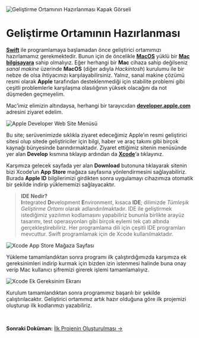 <img src="https://firebasestorage.googleapis.com/v0/b/alibulutyilmaz-com.appspot.com/o/sifirdan-ileri-seviyeye-swift-programlama%2Fgiris%2Fgelistirme-ortaminin-hazirlanmasi%2Fgelistirme-ortaminin-hazirlanmasi-kapak-gorseli.png?alt=media&token=a706a8ad-f3bc-45c1-b502-cb03a11408c8" alt="Geliştirme Ortamının Hazırlanması Kapak Görseli" class="center">

# Geliştirme Ortamının Hazırlanması

**[Swift](http://swift.org/)** ile programlamaya başlamadan önce geliştirici ortamımızı hazırlamamız gerekmektedir. Bunun için de öncelikle **[MacOS](https://www.apple.com/tr/macos/)** yüklü bir **[Mac bilgisayara](https://www.apple.com/tr/mac/)** sahip olmalıyız. Eğer herhangi bir **Mac** cihaza sahip değilseniz *sanal makine* üzerinde **MacOS** (diğer adıyla *Hackintosh*) kurulumu ile bir nebze de olsa ihtiyacınızı karşılayabilirsiniz. Yalnız, sanal makine çözümü resmi olarak **Apple** tarafından desteklenmediği için stabilite problemi gibi çeşitli problemlerle karşılaşma olasılığının yüksek olacağını da not düşmeden geçmeyelim.

Mac’imiz elimizin altındaysa, herhangi bir tarayıcıdan **[developer.apple.com](https://developer.apple.com)** adresini ziyaret edelim.

<img src="https://firebasestorage.googleapis.com/v0/b/alibulutyilmaz-com.appspot.com/o/sifirdan-ileri-seviyeye-swift-programlama%2Fgiris%2Fgelistirme-ortaminin-hazirlanmasi%2Fapple-developer-websitesi.jpg?alt=media&token=c0d4390b-19a5-40f4-a57c-5cdd5167eedf" alt="Apple Developer Web Site Menüsü" class="center">

Bu site; serüvenimizde sıklıkla ziyaret edeceğimiz Apple’ın resmi geliştirici sitesi olup sitede geliştiriciler için bilgi, haber ve araç takımı gibi birçok kaynağı bünyesinde barındırmaktadır. Ziyaret ettiğimiz sitenin menüsünde yer alan **Develop** kısmına tıklayıp ardından da **[Xcode](https://developer.apple.com/xcode/)**‘a tıklayınız.

Karşımıza gelecek sayfada yer alan **Download** butonuna tıklayarak sitenin bizi Xcode’un **App Store** mağaza sayfasına yönlendirmesini sağlayabiliriz. Burada **Apple ID** bilgilerimizi girdikten sonra uygulamayı cihazımıza otomatik bir şekilde indirip yüklememizi sağlayacaktır.

> **IDE Nedir?** <br>
> **I**ntegrated **D**evelopment **E**nvironment, kısaca **IDE**; dilimizde *Tümleşik Geliştirme Ortamı* olarak adlandırılmaktadır. IDE ile geliştirmek istediğimiz yazılımın kodlamasını yapabiliriz bununla birlikte arayüz tasarımı, test operasyonları gibi birçok eylemi tek çatı altında gerçekleştirebiliriz. Her programlama dili için çeşitli IDE programları mevcuttur. Swift programlamak için de Xcode kullanılmaktadır.

<img src="https://firebasestorage.googleapis.com/v0/b/alibulutyilmaz-com.appspot.com/o/sifirdan-ileri-seviyeye-swift-programlama%2Fgiris%2Fgelistirme-ortaminin-hazirlanmasi%2Fapp-store-xcode-magaza-sayfasi.jpg?alt=media&token=103fd4b7-6d1d-41f2-b31e-15766919910c" alt="Xcode App Store Mağaza Sayfası" class="center">

Yükleme tamamlandıktan sonra programı ilk çalıştırdığımızda karşımıza ek gereksinimleri indirip kurmak için bizden izin istenmesi halinde buna onay verip Mac kullanıcı şifremizi girerek işlemi tamamlamalıyız.

<img src="https://firebasestorage.googleapis.com/v0/b/alibulutyilmaz-com.appspot.com/o/sifirdan-ileri-seviyeye-swift-programlama%2Fgiris%2Fgelistirme-ortaminin-hazirlanmasi%2Fxcode-ek-gereksinim-izin-ekrani.jpg?alt=media&token=0762f7f9-263a-4007-b979-d3b87979a764" alt="Xcode Ek Gereksinim Ekranı" class="center">

Kurulum tamamlandıktan sonra programımız başarılı bir şekilde çalıştırılacaktır. Geliştirici ortamımız artık hazır olduğuna göre ilk projemizi oluşturup ilk kodlarımızı yazabiliriz.

<br>

**Sonraki Doküman:** [İlk Projenin Oluşturulması →](/01_Giris/02_Ilk-Projenin-Olusturulmasi.md)
